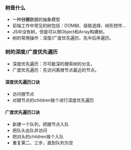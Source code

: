 ### 树是什么

- 一种**分层**数据的抽象模型
- 前端工作中常见的树包括：DOM树、级联选择、树形控件...
- JS中没有树，但是可以用Object和Array构建树。
- 树的常用操作：深度/广度优先遍历、先中后序遍历。

### 树的深度/广度优先遍历

- 深度优先遍历：尽可能深的搜索树的分支。
- 广度优先遍历：先访问离根节点最近的节点。

#### 深度优先遍历口诀

- 访问根节点
- 对跟节点的children挨个进行深度优先遍历

#### 广度优先遍历口诀

- 新建一个队列，把跟节点入队
- 把队头出队并访问
- 把对头的children挨个入队
- 重复第二、三步，直到队列为空